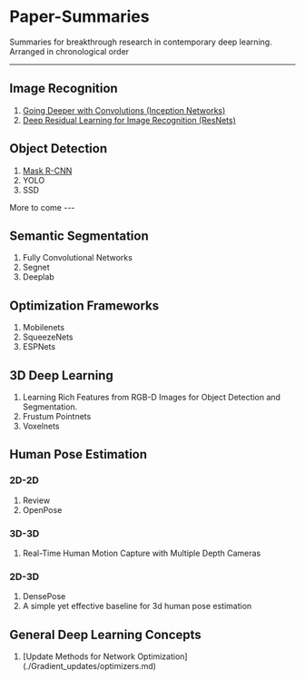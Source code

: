 # Paper-Summaries
Summaries for breakthrough research in contemporary deep learning. Arranged in chronological order

----
## Image Recognition

1. [Going Deeper with Convolutions (Inception Networks)](./image_recognition_frameworks/inception_net/inception_net.md)
2. [Deep Residual Learning for Image Recognition (ResNets)](./image_recognition_frameworks/resnet/resnet.md)

## Object Detection
1. [Mask R-CNN](./object_detection/mask_rcnn/mask_rcnn.md)
2. YOLO
3. SSD

More to come ---
## Semantic Segmentation
1. Fully Convolutional Networks
2. Segnet
3. Deeplab

## Optimization Frameworks
1. Mobilenets
2. SqueezeNets
3. ESPNets

## 3D Deep Learning
1. Learning Rich Features from RGB-D Images for Object Detection and Segmentation.
2. Frustum Pointnets
3. Voxelnets

## Human Pose Estimation
### 2D-2D
1. Review
2. OpenPose

### 3D-3D
1. Real-Time Human Motion Capture with Multiple Depth Cameras

### 2D-3D
1. DensePose
2. A simple yet effective baseline for 3d human pose estimation

## General Deep Learning Concepts
1. [Update Methods for Network Optimization] (./Gradient_updates/optimizers.md)

